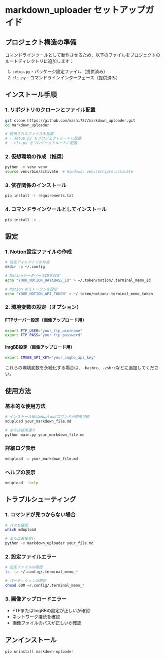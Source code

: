# markdown_uploader セットアップガイド

## プロジェクト構造の準備

コマンドラインツールとして動作させるため、以下のファイルをプロジェクトのルートディレクトリに追加します：

1. `setup.py` - パッケージ設定ファイル（提供済み）
2. `cli.py` - コマンドラインインターフェース（提供済み）

## インストール手順

### 1. リポジトリのクローンとファイル配置
```bash
git clone https://github.com/mashi727/markdown_uploader.git
cd markdown_uploader

# 提供されたファイルを配置
# - setup.py をプロジェクトルートに配置
# - cli.py をプロジェクトルートに配置
```

### 2. 仮想環境の作成（推奨）
```bash
python -m venv venv
source venv/bin/activate  # Windows: venv\Scripts\activate
```

### 3. 依存関係のインストール
```bash
pip install -r requirements.txt
```

### 4. コマンドラインツールとしてインストール
```bash
pip install -e .
```

## 設定

### 1. Notion設定ファイルの作成
```bash
# 設定ディレクトリの作成
mkdir -p ~/.config

# NotionデータベースIDを設定
echo "YOUR_NOTION_DATABASE_ID" > ~/.token/notion/.terminal_memo_id

# Notion APIトークンを設定
echo "YOUR_NOTION_API_TOKEN" > ~/.token/notion/.terminal_memo_token
```

### 2. 環境変数の設定（オプション）

#### FTPサーバー設定（画像アップロード用）
```bash
export FTP_USER="your_ftp_username"
export FTP_PASS="your_ftp_password"
```

#### ImgBB設定（画像アップロード用）
```bash
export IMGBB_API_KEY="your_imgbb_api_key"
```

これらの環境変数を永続化する場合は、`.bashrc`、`.zshrc`などに追加してください。

## 使用方法

### 基本的な使用方法
```bash
# インストール後はmduploadコマンドが使用可能
mdupload your_markdown_file.md

# または従来通り
python main.py your_markdown_file.md
```

### 詳細ログ表示
```bash
mdupload -v your_markdown_file.md
```

### ヘルプの表示
```bash
mdupload --help
```

## トラブルシューティング

### 1. コマンドが見つからない場合
```bash
# パスを確認
which mdupload

# または直接実行
python -m markdown_uploader your_file.md
```

### 2. 設定ファイルエラー
```bash
# 設定ファイルの確認
ls -la ~/.config/.terminal_memo_*

# パーミッションの修正
chmod 600 ~/.config/.terminal_memo_*
```

### 3. 画像アップロードエラー
- FTPまたはImgBBの設定が正しいか確認
- ネットワーク接続を確認
- 画像ファイルのパスが正しいか確認

## アンインストール
```bash
pip uninstall markdown-uploader
```
